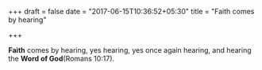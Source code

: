 +++
draft = false
date = "2017-06-15T10:36:52+05:30"
title = "Faith comes by hearing"

+++

**Faith** comes by hearing, yes hearing, yes once again hearing, and hearing the **Word of God**(Romans 10:17).
